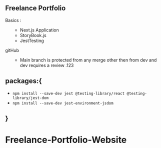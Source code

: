 ## Freelance Portfolio

Basics :

<ul>

- Next.js Application
- StoryBook.js
- JestTesting

</ul>

gitHub

<ul>

- Main branch is protected from any merge other then from dev and dev requires a review .123

</ul>

## packages:{

- `npm install --save-dev jest @testing-library/react @testing-library/jest-dom`
- `npm install --save-dev jest-environment-jsdom`

## }

# Freelance-Portfolio-Website
